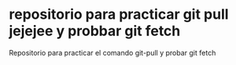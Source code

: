 # repositorio para practicar git pull jejejee y probbar git fetch 
Repositorio para practicar el comando git-pull y probar git fetch
